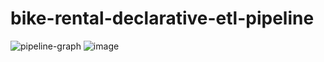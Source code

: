 # bike-rental-declarative-etl-pipeline

![pipeline-graph](https://github.com/user-attachments/assets/4fcfbbb6-3339-499d-abc5-1312e415a9f0)
![image](https://github.com/user-attachments/assets/3da77bca-78ff-4997-ac5f-9fff4fe04775)
